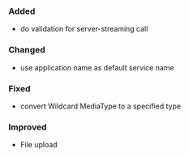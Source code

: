 ### Added

- do validation for server-streaming call

### Changed

- use application name as default service name

### Fixed

- convert Wildcard MediaType to a specified type

### Improved

- File upload

